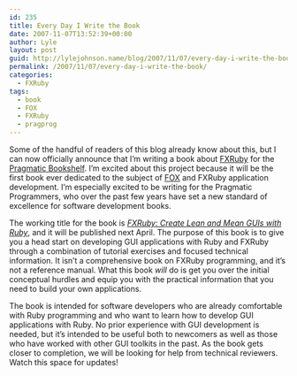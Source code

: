 ```yaml
---
id: 235
title: Every Day I Write the Book
date: 2007-11-07T13:52:39+00:00
author: Lyle
layout: post
guid: http://lylejohnson.name/blog/2007/11/07/every-day-i-write-the-book/
permalink: /2007/11/07/every-day-i-write-the-book/
categories:
  - FXRuby
tags:
  - book
  - FOX
  - FXRuby
  - pragprog
---
```

Some of the handful of readers of this blog already know about this, but I can now officially announce that I&#8217;m writing a book about [FXRuby](http://www.fxruby.org/ "FXRuby Home Page") for the [Pragmatic Bookshelf](http://www.pragprog.com/). I&#8217;m excited about this project because it will be the first book ever dedicated to the subject of [FOX](http://www.fox-toolkit.org/ "FOX Home Page") and FXRuby application development. I&#8217;m especially excited to be writing for the Pragmatic Programmers, who over the past few years have set a new standard of excellence for software development books.

The working title for the book is [<cite>FXRuby: Create Lean and Mean GUIs with Ruby</cite>](http://www.pragprog.com/titles/FXRUBY "Book Page at Pragmatic Bookshelf"), and it will be published next April. The purpose of this book is to give you a head start on developing GUI applications with Ruby and FXRuby through a combination of tutorial exercises and focused technical information. It isn&#8217;t a comprehensive book on FXRuby programming, and it&#8217;s not a reference manual. What this book _will_ do is get you over the initial conceptual hurdles and equip you with the practical information that you need to build your own applications.

The book is intended for software developers who are already comfortable with Ruby programming and who want to learn how to develop GUI applications with Ruby. No prior experience with GUI development is needed, but it&#8217;s intended to be useful both to newcomers as well as those who have worked with other GUI toolkits in the past. As the book gets closer to completion, we will be looking for help from technical reviewers. Watch this space for updates!